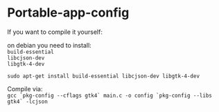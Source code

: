 # Portable-app-config

If you want to compile it yourself: <br />

on debian you need to install: <br />
`build-essential` <br />
`libcjson-dev` <br />
`libgtk-4-dev` <br />

`sudo apt-get install build-essential libcjson-dev libgtk-4-dev` <br />

Compile via:  <br /> 
``gcc `pkg-config --cflags gtk4` main.c -o config `pkg-config --libs gtk4` -lcjson``
